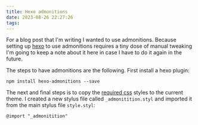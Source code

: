 ```yaml
---
title: Hexo admonitions
date: 2023-08-26 22:27:26
tags:
---
```


For a blog post that I'm writing I wanted to use admonitions. Because setting up [hexo](https://hexo.io/) to use admonitions requires a tiny dose of manual tweaking I'm going to keep a note about it here in case I have to do it again in the future.

The steps to have admonitions are the following. First install a hexo plugin:

```shell
npm install hexo-admonitions --save
```

The next and final steps is to copy the [required css](https://github.com/lxl80/hexo-admonition#%E6%A0%B7%E5%BC%8F%E9%85%8D%E7%BD%AE) styles to the current theme. I created a new stylus file called `_admonitition.styl` and imported it from the main stylus file `style.styl`:

```stylus
@import "_admonitition"
```
